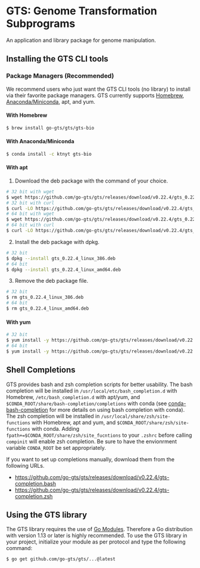 # GTS: Genome Transformation Subprograms
An application and library package for genome manipulation.

## Installing the GTS CLI tools
### Package Managers (Recommended)
We recommend users who just want the GTS CLI tools (no library) to install via their favorite package managers.
GTS currently supports [Homebrew](https://brew.sh), [Anaconda/Miniconda](https://www.anaconda.com), apt, and yum.

#### With Homebrew
```sh
$ brew install go-gts/gts/gts-bio
```

#### With Anaconda/Miniconda
```sh
$ conda install -c ktnyt gts-bio
```

#### With apt
1. Download the deb package with the command of your choice.
```sh
# 32 bit with wget
$ wget https://github.com/go-gts/gts/releases/download/v0.22.4/gts_0.22.4_linux_386.deb
# 32 bit with curl
$ curl -LO https://github.com/go-gts/gts/releases/download/v0.22.4/gts_0.22.4_linux_386.deb
# 64 bit with wget
$ wget https://github.com/go-gts/gts/releases/download/v0.22.4/gts_0.22.4_linux_amd64.deb
# 64 bit with curl
$ curl -LO https://github.com/go-gts/gts/releases/download/v0.22.4/gts_0.22.4_linux_amd64.deb
```

2. Install the deb package with dpkg.
```sh
# 32 bit
$ dpkg --install gts_0.22.4_linux_386.deb
# 64 bit
$ dpkg --install gts_0.22.4_linux_amd64.deb
```

3. Remove the deb package file.
```sh
# 32 bit
$ rm gts_0.22.4_linux_386.deb
# 64 bit
$ rm gts_0.22.4_linux_amd64.deb
```

#### With yum
```sh
# 32 bit
$ yum install -y https://github.com/go-gts/gts/releases/download/v0.22.4/gts_0.22.4_linux_386.rpm
# 64 bit
$ yum install -y https://github.com/go-gts/gts/releases/download/v0.22.4/gts_0.22.4_linux_amd64.rpm
```

## Shell Completions
GTS provides bash and zsh completion scripts for better usability. The bash completion will be installed in `/usr/local/etc/bash_completion.d` with Homebrew, `/etc/bash_completion.d` with apt/yum, and `$CONDA_ROOT/share/bash-completion/completions` with conda (see [conda-bash-completion](https://github.com/tartansandal/conda-bash-completion) for more details on using bash completion with conda). The zsh completion will be installed in `/usr/local/share/zsh/site-functions` with Homebrew, apt and yum, and `$CONDA_ROOT/share/zsh/site-functions` with conda. Adding `fpath+=$CONDA_ROOT/share/zsh/site_fucntions` to your `.zshrc` before calling `compinit` will enable zsh completion. Be sure to have the envionrment variable `CONDA_ROOT` be set appropriately.

If you want to set up completions manually, download them from the following URLs.

- https://github.com/go-gts/gts/releases/download/v0.22.4/gts-completion.bash
- https://github.com/go-gts/gts/releases/download/v0.22.4/gts-completion.zsh

## Using the GTS library
The GTS library requires the use of [Go Modules](https://blog.golang.org/using-go-modules). Therefore a Go distribution with version 1.13 or later is highly recommended. To use the GTS library in your project, initialize your module as per protocol and type the following command:

```sh
$ go get github.com/go-gts/gts/...@latest
```
